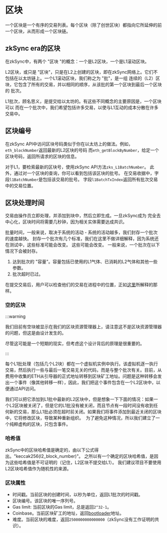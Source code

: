 # 区块

一个区块是一个有序的交易列表。每个区块（除了创世区块）都指向它所延伸的前一个区块，从而形成一个区块链。

## zkSync era的区块

在zkSync中，有两个 "区块 "的概念：一个是L2区块，一个是L1滚动区块。

L2区块，或只是 "区块"，只是在L2上创建的区块，即在zkSync网络上。它们不包括在以太坊链上。一个L1滚动区块，我们称之为 "批"，是一组
连续的（L2）区块，它包含了所有的交易，并以相同的顺序，从该批的第一个区块到最后一个区块的
批次。

L1批次，顾名思义，是提交给以太坊的。有这些不同概念的主要原因是，一个区块可以
而在一个批次中，我们希望包括许多交易，以使与L1互动的成本分散在许多交易中。

## 区块编号

在zkSync API中访问区块号码类似于你在以太坊上的做法。例如，`eth_blockNumber`返回最新的L2区块的号码
而`eth_getBlockByNumber`，给定一个区块号码，返回所请求的区块的信息。

对于L1，要检索最新的区块号，使用zkSync API方法`zks_L1BatchNumber`。
此外，通过对一个区块的查询，你可以看到包括该区块的批号。
在交易收据中，字段`l1BatchNumber`是包括该交易的批号。
字段`l1BatchTxIndex`返回所有批次交易中的交易位置。

## 区块处理时间

交易由操作员立即处理，并添加到块中，然后立即生成。一旦zkSync成为
完全去中心化，区块时间将需要几秒钟，因为相关实体需要达成共识。

批量时间，一般来说，取决于系统的活动 - 系统的活动越多，我们封存一个批次的速度越快。
封存一个批次有几个标准，我们在这里不做详细解释，因为系统还在测试中，这些标准可能会改变。
这些可能会改变。
一般来说，一个批次在以下情况下会被封存。

1. 达到批次的 "容量"。容量包括已使用的L1气体、已消耗的L2气体和其他一些参数。
2. 批次超时已过。

在提交交易后，用户可以检查他们的交易在进程中的位置，正如[这里](.../.../fundamentals/zkSync.md#zksync-overview)所解释的那样。

### 空的区块

:::warning

我们目前有空块被显示在我们的区块资源管理器上，请注意这不是区块资源管理器的问题，但这是由设计发生的。

尽管这可能是一个短期的现实，但考虑这个设计背后的原理是很重要的。

:::

每个L1批处理（包括几个L2块）都在一个虚拟机实例中执行。该虚拟机逐一执行交易，然后执行一些与最后一笔交易无关的代码，而是与整个批次有关。目前，从费用中收集的ETH从引导器的正式地址转移到区块矿工地址。问题是这种转移会发出一个事件（像其他转移一样），因此，我们把这个事件包含在一个L2区块中，以便通过API访问。

我们可以把它添加到L1批中最新的L2区块中，但是想象一下下面的情况：如果一个L2区块被关闭了，但是它的L1批没有被关闭，而且节点有一段时间没有收到任何新的交易，那么L1批必须在超时前关闭。如果我们将事件添加到最近关闭的区块中，它将修改区块，导致某种重新组织。 
为了避免这种情况，所以我们建立了一个纯粹虚构的区块，只包含事件。

### 哈希值

zkSync中的区块哈希值是确定的，由以下公式得出。"keccak256(l2_block_number)"。
之所以有一个确定的区块哈希值，是因为这些哈希值是不可证明的（记住，L2区块不提交给L1）。
我们建议项目不要使用L2区块哈希值作为随机性的来源。

### 区块属性

- 时间戳。当前区块的创建时间，以秒为单位，返回L1批次的时间戳。
- 区块编号。该区块的唯一序列号。
- Gas limit: 当前区块的Gas limit，总是返回`2^32-1`。
- Coinbase。当前区块矿工的地址，返回[bootloader](../system-contracts.md#bootloader)地址。
- 难度。当前区块的难度，返回`2500000000000000`（zkSync没有工作证明的共识）。

